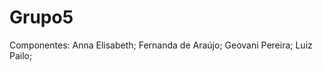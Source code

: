 Grupo5
======
Componentes:
  Anna Elisabeth;
  Fernanda de Araújo;
  Geovani Pereira;
  Luiz Pailo;
